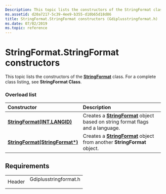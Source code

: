 ```yaml
---
Description: This topic lists the constructors of the StringFormat class. For a complete class listing, see StringFormat Class.
ms.assetid: d20a7217-5c39-4ee9-b355-d10b65d18d86
title: StringFormat.StringFormat constructors (Gdiplusstringformat.h)
ms.date: 07/02/2019
ms.topic: reference
---
```


# StringFormat.StringFormat constructors

This topic lists the constructors of the [**StringFormat**](/windows/win32/api/gdiplusstringformat/nl-gdiplusstringformat-stringformat) class. For a complete class listing, see **StringFormat Class**.

### Overload list



| Constructor                                                                                        | Description                                                                                                                        |
|:---------------------------------------------------------------------------------------------------|:-----------------------------------------------------------------------------------------------------------------------------------|
| [**StringFormat(INT,LANGID)**](/windows/win32/api/gdiplusstringformat/nf-gdiplusstringformat-stringformat-stringformat(inint_inlangid)) | Creates a [**StringFormat**](/windows/win32/api/gdiplusstringformat/nl-gdiplusstringformat-stringformat) object based on string format flags and a language.<br/> |
| [**StringFormat(StringFormat\*)**](/windows/win32/api/gdiplusstringformat/nf-gdiplusstringformat-stringformat-stringformat(conststringformat_))           | Creates a [**StringFormat**](/windows/win32/api/gdiplusstringformat/nl-gdiplusstringformat-stringformat) object from another **StringFormat** object.<br/>        |



## Requirements



|                   |                                                                                                  |
|-------------------|--------------------------------------------------------------------------------------------------|
| Header<br/> | <dl> <dt>Gdiplusstringformat.h</dt> </dl> |



 

 